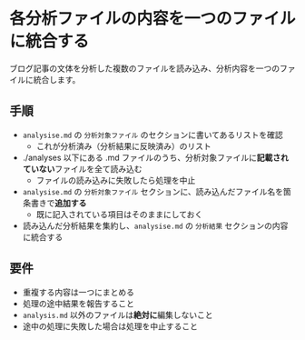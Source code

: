 # 各分析ファイルの内容を一つのファイルに統合する

ブログ記事の文体を分析した複数のファイルを読み込み、分析内容を一つのファイルに統合します。

## 手順

- `analysise.md` の `分析対象ファイル` のセクションに書いてあるリストを確認
  - これが分析済み（分析結果に反映済み）のリスト
- ./analyses 以下にある .md ファイルのうち、分析対象ファイルに**記載されていない**ファイルを全て読み込む
  - ファイルの読み込みに失敗したら処理を中止
- `analysise.md` の `分析対象ファイル` セクションに、読み込んだファイル名を箇条書きで**追加する**
  - 既に記入されている項目はそのままにしておく
- 読み込んだ分析結果を集約し、`analysise.md` の `分析結果` セクションの内容に統合する

## 要件

- 重複する内容は一つにまとめる
- 処理の途中結果を報告すること
- `analysis.md` 以外のファイルは**絶対に**編集しないこと
- 途中の処理に失敗した場合は処理を中止すること
